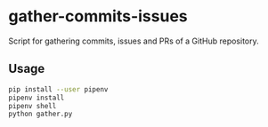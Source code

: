 # gather-commits-issues

Script for gathering commits, issues and PRs of a GitHub repository.

## Usage

```bash
pip install --user pipenv
pipenv install
pipenv shell
python gather.py
```
